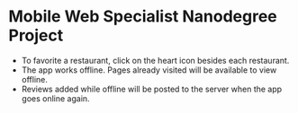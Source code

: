 # Mobile Web Specialist Nanodegree Project

- To favorite a restaurant, click on the heart icon besides each restaurant.
- The app works offline. Pages already visited will be available to view offline.
- Reviews added while offline will be posted to the server when the app goes online again.
